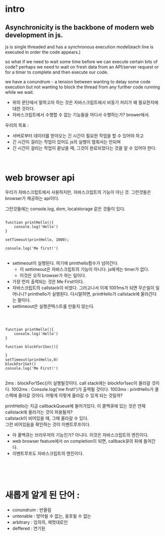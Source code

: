# intro

## Asynchronicity is the backbone of modern web development in js.

js is single threaded and has a synchronous execution model(each line is executed in order the code appears.)

so what if we need to wait some time before we can execute certain bits of code?
perhaps we need to wait on fresh data from an API/server request or for a timer to complete and then execute our code.

we have a conundrum - a tension between wanting to delay some code execution but not wanting to block the thread from any further code running while we wait.

- 위의 문단에서 말하고자 하는 것은 자바스크립트에서 비동기 처리가 왜 필요한지에 대한 것이다.
- 자바스크립트에서 수행할 수 없는 기능들을 어디서 수행하는가? brower에서.

우리의 목표 :

- 서버로부터 데이터를 받아오는 긴 시간이 필요한 작업을 할 수 있어야 하고
- 긴 시간이 걸리는 작업이 있어도 js의 실행이 멈춰서는 안되며
- 긴 시간이 걸리는 작업이 끝났을 때, 그것이 완료되었다는 것을 알 수 있어야 한다.

<br>

# web browser api

우리가 자바스크립트에서 사용하지만,
자바스크립트의 기능이 아닌 것.
그런것들은 browser가 제공하는 api이다.

그런것들에는 console.log, dom, localstorage 같은 것들이 있다.

<pre>
<code>
function printHello(){
    console.log('Hello')
}

setTimeout(printHello, 1000);

console.log('Me first!')
</code>
</pre>

- setimeout이 실행된다. 여기에 printhello함수가 넘어간다.
  - 이 settimeout은 자바스크립트의 기능이 아니다. js에게는 timer가 없다.
  - 이것은 오직 browser가 하는 일이다.
- 가장 먼저 출력되는 것은 Me First!이다.
- 자바스크립트의 callstack이 비었다. 그러고나서 이제 1001ms가 되면 무슨일이 일어나나? printhello가 실행된다. 다시말하면, printHello가 callstack에 올라간다는 말이다.
- settimeout은 실행콘텍스트를 만들지 않는다.

<br>

<pre>
<code>
function printHello(){
    console.log('Hello')
}

function blockFor1Sec(){

}
setTimeout(printHello,0)
blockFor1Set()
console.log('Me First!')
</code>
</pre>

2ms : blockFor1Sec()이 실행될것이다. call stack에는 blockfor1sec이 올라갈 것이다.
1002ms : Console.log('me first!')가 출력될 것이다.
1003ms : printHello가 콜스택에 올라갈 것이다. 어떻게 이렇게 올라갈 수 있게 되는 것일까?

printHello는 지금 callbackQueue에 들어가있다.
이 콜백큐에 있는 것은 언제 callstack에 올라가는 것이 허용될까?  
callstack이 비어있을 때, 그때 올라갈 수 있다.  
그런 비어있음을 확인하는 것이 이벤트루프이다.

- 아 콜백큐는 브라우저의 기능인가? 아니다. 이것은 자바스크립트의 엔진이다.
- web browser feature에서 on completion이 되면, callback큐의 뒤에 들어간다.
- 이벤트루프도 자바스크립트의 엔진이다.

<br>
<br>
<br>

# 새롭게 알게 된 단어 :

- conundrum : 반올림
- untenable : 방어될 수 없는, 옹호될 수 없는
- arbitrary : 임의의, 제멋대로인
- deffered : 연기된
